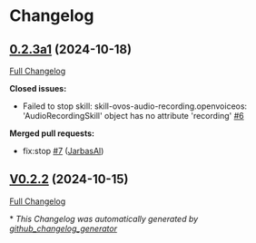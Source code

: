 # Changelog

## [0.2.3a1](https://github.com/OpenVoiceOS/ovos-skill-audio-recording/tree/0.2.3a1) (2024-10-18)

[Full Changelog](https://github.com/OpenVoiceOS/ovos-skill-audio-recording/compare/V0.2.2...0.2.3a1)

**Closed issues:**

- Failed to stop skill: skill-ovos-audio-recording.openvoiceos: 'AudioRecordingSkill' object has no attribute 'recording' [\#6](https://github.com/OpenVoiceOS/ovos-skill-audio-recording/issues/6)

**Merged pull requests:**

- fix:stop [\#7](https://github.com/OpenVoiceOS/ovos-skill-audio-recording/pull/7) ([JarbasAl](https://github.com/JarbasAl))

## [V0.2.2](https://github.com/OpenVoiceOS/ovos-skill-audio-recording/tree/V0.2.2) (2024-10-15)

[Full Changelog](https://github.com/OpenVoiceOS/ovos-skill-audio-recording/compare/0.2.2...V0.2.2)



\* *This Changelog was automatically generated by [github_changelog_generator](https://github.com/github-changelog-generator/github-changelog-generator)*
